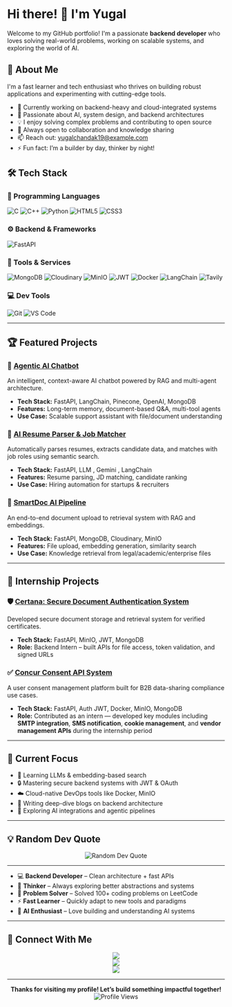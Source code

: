 # Hi there! 👋 I'm Yugal

Welcome to my GitHub portfolio! I'm a passionate **backend developer** who loves solving real-world problems, working on scalable systems, and exploring the world of AI.

## 🚀 About Me

I'm a fast learner and tech enthusiast who thrives on building robust applications and experimenting with cutting-edge tools.

- 🔭 Currently working on backend-heavy and cloud-integrated systems  
- 🤖 Passionate about AI, system design, and backend architectures  
- 💡 I enjoy solving complex problems and contributing to open source  
- 👯 Always open to collaboration and knowledge sharing  
- 📫 Reach out: [yugalchandak19@example.com](mailto:your-email@example.com)  
- ⚡ Fun fact: I’m a builder by day, thinker by night!

## 🛠️ Tech Stack

### 🧠 Programming Languages
![C](https://img.shields.io/badge/C-A8B9CC?style=for-the-badge&logo=c&logoColor=white)
![C++](https://img.shields.io/badge/C++-00599C?style=for-the-badge&logo=cplusplus&logoColor=white)
![Python](https://img.shields.io/badge/Python-3776AB?style=for-the-badge&logo=python&logoColor=white)
![HTML5](https://img.shields.io/badge/HTML5-E34F26?style=for-the-badge&logo=html5&logoColor=white)
![CSS3](https://img.shields.io/badge/CSS3-1572B6?style=for-the-badge&logo=css3&logoColor=white)

### ⚙️ Backend & Frameworks
![FastAPI](https://img.shields.io/badge/FastAPI-005571?style=for-the-badge&logo=fastapi)

### 🧰 Tools & Services
![MongoDB](https://img.shields.io/badge/MongoDB-4EA94B?style=for-the-badge&logo=mongodb&logoColor=white)
![Cloudinary](https://img.shields.io/badge/Cloudinary-3448C5?style=for-the-badge&logo=cloudinary&logoColor=white)
![MinIO](https://img.shields.io/badge/MinIO-C8202F?style=for-the-badge&logo=minio&logoColor=white)
![JWT](https://img.shields.io/badge/JWT-black?style=for-the-badge&logo=JSON%20web%20tokens)
![Docker](https://img.shields.io/badge/Docker-2496ED?style=for-the-badge&logo=docker&logoColor=white)
![LangChain](https://img.shields.io/badge/LangChain-000000?style=for-the-badge&logo=langchain&logoColor=white)
![Tavily](https://img.shields.io/badge/Tavily_Search-FF6B6B?style=for-the-badge&logo=search&logoColor=white)


### 💻 Dev Tools
![Git](https://img.shields.io/badge/Git-F05032?style=for-the-badge&logo=git&logoColor=white)
![VS Code](https://img.shields.io/badge/VS_Code-007ACC?style=for-the-badge&logo=visual-studio-code&logoColor=white)

---

## 🏆 Featured Projects

### 🤖 [Agentic AI Chatbot](https://github.com/yugal19/agentic-ai-chatbot)
An intelligent, context-aware AI chatbot powered by RAG and multi-agent architecture.
- **Tech Stack:** FastAPI, LangChain, Pinecone, OpenAI, MongoDB  
- **Features:** Long-term memory, document-based Q&A, multi-tool agents  
- **Use Case:** Scalable support assistant with file/document understanding

### 📄 [AI Resume Parser & Job Matcher](https://github.com/yugal19/ai-resume-parser)
Automatically parses resumes, extracts candidate data, and matches with job roles using semantic search.
- **Tech Stack:** FastAPI, LLM , Gemini , LangChain  
- **Features:** Resume parsing, JD matching, candidate ranking  
- **Use Case:** Hiring automation for startups & recruiters

### 📁 [SmartDoc AI Pipeline](https://github.com/yugal19/smartdoc-rag)
An end-to-end document upload to retrieval system with RAG and embeddings.
- **Tech Stack:** FastAPI, MongoDB, Cloudinary, MinIO  
- **Features:** File upload, embedding generation, similarity search  
- **Use Case:** Knowledge retrieval from legal/academic/enterprise files

---

## 💼 Internship Projects

### 🛡️ [Certana: Secure Document Authentication System](https://github.com/yugal19/certana)
Developed secure document storage and retrieval system for verified certificates.
- **Tech Stack:** FastAPI, MinIO, JWT, MongoDB 
- **Role:** Backend Intern – built APIs for file access, token validation, and signed URLs

### ✅ [Concur Consent API System](https://github.com/yugal19/concur-consent)
A user consent management platform built for B2B data-sharing compliance use cases.  
- **Tech Stack:** FastAPI, Auth JWT, Docker, MinIO, MongoDB  
- **Role:** Contributed as an intern — developed key modules including **SMTP integration**, **SMS notification**, **cookie management**, and **vendor management APIs** during the internship period


---

## 🎯 Current Focus

- 🧠 Learning LLMs & embedding-based search  
- 🔒 Mastering secure backend systems with JWT & OAuth  
- ☁️ Cloud-native DevOps tools like Docker, MinIO  
- 📘 Writing deep-dive blogs on backend architecture  
- 🤖 Exploring AI integrations and agentic pipelines

---

## 💡 Random Dev Quote

<div align="center">
  <img src="https://quotes-github-readme.vercel.app/api?type=horizontal&theme=radical" alt="Random Dev Quote">
</div>

---


- 💻 **Backend Developer** – Clean architecture + fast APIs  
- 🤔 **Thinker** – Always exploring better abstractions and systems  
- 🧩 **Problem Solver** – Solved 100+ coding problems on LeetCode  
- ⚡ **Fast Learner** – Quickly adapt to new tools and paradigms  
- 🤖 **AI Enthusiast** – Love building and understanding AI systems

---

## 🤝 Connect With Me
<p align="center">
  <a href="https://www.linkedin.com/in/yugal-chandak-25b993285/">
    <img src="https://img.shields.io/badge/LinkedIn-0077B5?style=for-the-badge&logo=linkedin&logoColor=white" />
  </a>
  <br/>
  <a href="https://yugal19.github.io">
    <img src="https://img.shields.io/badge/Portfolio-FF5722?style=for-the-badge&logo=google-chrome&logoColor=white" />
  </a>
  <br/>
  <a href="mailto:yugalchandak19@gmail.com">
    <img src="https://img.shields.io/badge/Email-D14836?style=for-the-badge&logo=gmail&logoColor=white" />
  </a>
</p>



---

<div align="center">
  <b>Thanks for visiting my profile! Let’s build something impactful together! </b>
</div>

<div align="center">
  <img src="https://komarev.com/ghpvc/?username=yugal19&color=blueviolet&style=flat-square&label=Profile+Views" alt="Profile Views">
</div>
